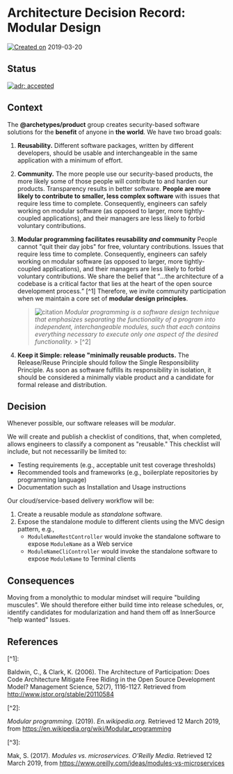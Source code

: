 # Architecture Decision Record: Modular Design

[![Created on][octicon-calendar]][adr-0002]
<time datetime="2019-03-20">2019-03-20</time>

## Status

[![adr: accepted][adr-accepted-badge]][adr-0002]

## Context

The **@archetypes/product** group creates security-based software solutions for the
**benefit** of anyone in **the world**. We have two broad goals:

1.  **Reusability.** Different software packages, written by different
    developers, should be usable and interchangeable in the same application
    with a minimum of effort.

1.  **Community.** The more people use our security-based products, the more
    likely some of those people will contribute to and harden our products.
    Transparency results in better software. **People are more likely to
    contribute to smaller, less complex software** with issues that require less
    time to complete. Consequently, engineers can safely working on modular
    software (as opposed to larger, more tightly-coupled applications), and
    their managers are less likely to forbid voluntary contributions.

1.  **Modular programming facilitates reusability _and_ community** People
    cannot "quit their day jobs" for free, voluntary contributions. Issues that
    require less time to complete. Consequently, engineers can safely working on
    modular software (as opposed to larger, more tightly-coupled applications),
    and their managers are less likely to forbid voluntary contributions. We
    share the belief that <q cite="http://www.jstor.org/stable/20110584">...the
    architecture of a codebase is a critical factor that lies at the heart of
    the open source development process.</q> [^1] Therefore, we invite community
    participation when we maintain a core set of **modular design principles**.

    > ![citation][octicon-quote] <cite>Modular programming is a software design
    > technique that emphasizes separating the functionality of a program into
    > independent, interchangeable modules, such that each contains everything
    > necessary to execute only one aspect of the desired
    > functionality.</cite> > [^2]

1.  **Keep it Simple: release "minimally reusable products.** The Release/Reuse
    Principle should follow the Single Responsibility Principle. As soon as
    software fulfills its responsibility in isolation, it should be considered a
    minimally viable product and a candidate for formal release and
    distribution.

## Decision

Whenever possible, our software releases will be _modular_.

We will create and publish a checklist of conditions, that, when completed,
allows engineers to classify a component as "reusable." This checklist will
include, but not necessarilly be limited to:

-   Testing requirements (e.g., acceptable unit test coverage thresholds)
-   Recommended tools and frameworks (e.g., boilerplate repositories by
    programming language)
-   Documentation such as Installation and Usage instructions

Our cloud/service-based delivery workflow will be:

1.  Create a reusable module as _standalone_ software.
1.  Expose the standalone module to different clients using the MVC design
    pattern, e.g.,
    -   `ModuleNameRestController` would invoke the standalone software to expose
        `ModuleName` as a Web service
    -   `ModuleNameCliController` would invoke the standalone software to expose
        `ModuleName` to Terminal clients

## Consequences

Moving from a monolythic to modular mindset will require "building muscules". We
should therefore either build time into release schedules, or, identify
candidates for modularization and hand them off as InnerSource "help wanted"
Issues.

## References

[^1]\:

  Baldwin, C., & Clark, K. (2006). The Architecture of Participation: Does Code
  Architecture Mitigate Free Riding in the Open Source Development Model?
  Management Science, 52(7), 1116-1127. Retrieved from
  <http://www.jstor.org/stable/20110584>

[^2]\:

  _Modular programming_. (2019). _En.wikipedia.org_. Retrieved 12 March 2019,
  from <https://en.wikipedia.org/wiki/Modular_programming>

[^3]\:

  Mak, S. (2017). _Modules vs. microservices. O'Reilly Media_. Retrieved 12
  March 2019, from <https://www.oreilly.com/ideas/modules-vs-microservices>

<!-- Do not remove this line or anything under it. -->

[adr-0002]: docs/adr/adr-0002-architecture-decision-record-modular-design.md

[adr-accepted-badge]: https://flat.badgen.net/badge/ADR/accepted/44AD8E

[adr-proposed-badge]: https://flat.badgen.net/badge/ADR/proposed/AC900D

[adr-rejected-badge]: https://flat.badgen.net/badge/ADR/rejected/D9534F

[adr-deprecated-badge]: https://flat.badgen.net/badge/ADR/deprecated/7F8C8D

[octicon-calendar]: https://cdnjs.cloudflare.com/ajax/libs/octicons/8.3.0/svg/calendar.svg

[octicon-quote]: https://cdnjs.cloudflare.com/ajax/libs/octicons/8.3.0/svg/quote.svg
